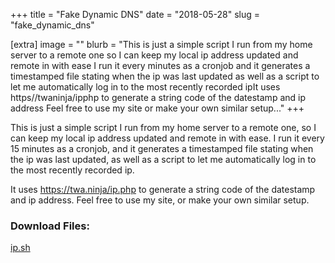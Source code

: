 +++
title = "Fake Dynamic DNS"
date = "2018-05-28"
slug = "fake_dynamic_dns"

[extra]
image = ""
blurb = "This is just a simple script I run from my home server to a remote one so I can keep my local ip address updated and remote in with ease I run it every  minutes as a cronjob and it generates a timestamped file stating when the ip was last updated as well as a script to let me automatically log in to the most recently recorded ipIt uses https//twaninja/ipphp to generate a string code of the datestamp and ip address Feel free to use my site or make your own similar setup..."
+++

This is just a simple script I run from my home server to a remote one, so I can keep my local ip address updated and remote in with ease. I run it every 15 minutes as a cronjob, and it generates a timestamped file stating when the ip was last updated, as well as a script to let me automatically log in to the most recently recorded ip.


It uses https://twa.ninja/ip.php to generate a string code of the datestamp and ip address. Feel free to use my site, or make your own similar setup.

<div class="post-files">
<h3>Download Files:</h3>
<div class="post-file">
<a href="/files/fake_dynamic_dns/ip.sh" target="_blank">ip.sh</a>
</div>
</div>
